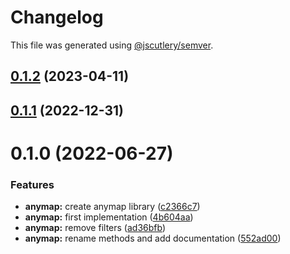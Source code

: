 # Changelog

This file was generated using [@jscutlery/semver](https://github.com/jscutlery/semver).

## [0.1.2](https://github.com/RicardoJBarrios/kuoki/compare/anymap-v0.1.1...anymap-v0.1.2) (2023-04-11)



## [0.1.1](https://github.com/RicardoJBarrios/kuoki/compare/anymap-v0.1.0...anymap-v0.1.1) (2022-12-31)



# 0.1.0 (2022-06-27)


### Features

* **anymap:** create anymap library ([c2366c7](https://github.com/RicardoJBarrios/kuoki/commit/c2366c73438d302331f82b905bc6f82ab68f7fb2))
* **anymap:** first implementation ([4b604aa](https://github.com/RicardoJBarrios/kuoki/commit/4b604aa363248a83d7380e64fb0403a39a42fc3c))
* **anymap:** remove filters ([ad36bfb](https://github.com/RicardoJBarrios/kuoki/commit/ad36bfb6987b18e1f0a6384786c9e6bc69d5a8f7))
* **anymap:** rename methods and add documentation ([552ad00](https://github.com/RicardoJBarrios/kuoki/commit/552ad00763de13ac93d8f93a2baa8fab53a52e90))
